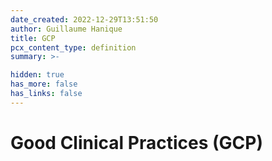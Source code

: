 ```yaml
---
date_created: 2022-12-29T13:51:50
author: Guillaume Hanique
title: GCP
pcx_content_type: definition
summary: >-

hidden: true
has_more: false
has_links: false
---
```


# Good Clinical Practices (GCP)
